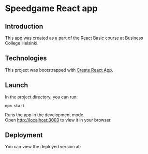 # Speedgame React app

## Introduction

This app was created as a part of the React Basic course at Business College Helsinki.

## Technologies

This project was bootstrapped with [Create React App](https://github.com/facebook/create-react-app).

## Launch

In the project directory, you can run:

`npm start`

Runs the app in the development mode.\
Open [http://localhost:3000](http://localhost:3000) to view it in your browser.

## Deployment

You can view the deployed version at: 



